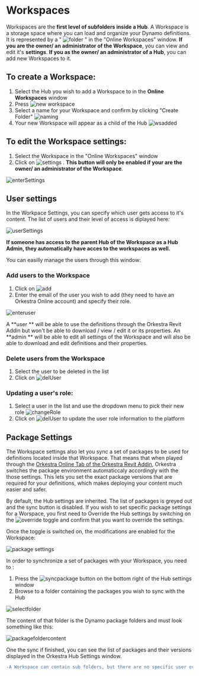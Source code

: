 # Workspaces 
Workspaces are the **first level of subfolders inside a Hub**.
A Workspace is a storage space where you can load and organize your Dynamo definitions. It is represented by a " ![folder](https://datashapes.files.wordpress.com/2020/05/workspace.png?) " in the "Online Workspaces" window.
**If you are the owner/ an administrator of the Workspace**, you can view and edit it's **settings**. **If you as the owner/ an administrator of a Hub**, you can add new Workspaces to it. 

## To create a Workspace:
1. Select the Hub you wish to add a Workspace to in the **Online Workspaces** window
2. Press  ![new workspace](https://datashapes.files.wordpress.com/2020/05/addworkspace.png?)
3. Select a name for your Workspace and confirm by clicking "Create Folder"
![naming](https://datashapes.files.wordpress.com/2020/05/namingws.png?)
4. Your new Workspace will appear as a child of the Hub
![wsadded](https://datashapes.files.wordpress.com/2020/05/wsadded.png?)

## To edit the Workspace settings:
1. Select the Workspace in the "Online Workspaces" window 
2. Click on ![settings](https://datashapes.files.wordpress.com/2020/05/hub-settings.png?) . **This button will only be enabled if your are the owner/ an administrator of the Workspace**.

![enterSettings](https://datashapes.files.wordpress.com/2020/05/enterwssettings.png?)

## User settings

In the Workpace Settings, you can specify which user gets access to it's content. The list of users and their level of access is diplayed here:

![userSettings](https://datashapes.files.wordpress.com/2020/05/wsusers.png?)

**If someone has access to the parent Hub of the Workspace as a Hub Admin, they automatically have acces to the workspaces as well.**

You can easilly manage the users through this window:

### Add users to the Workspace
1. Click on ![add](https://datashapes.files.wordpress.com/2020/05/adduser.png?)
2. Enter the email of the user you wish to add (they need to have an Orkestra Online account) and specify their role.

![enteruser](https://datashapes.files.wordpress.com/2020/05/enteruser.png?)

A **user ** will be able to use the definitions through the Orkestra Revit Addin but won't be able to download / view / edit it or its properties. 
An **admin ** will be able to edit all settings of the Workspace and will also be able to download and edit definitions and their properties.

### Delete users from the Workspace
1. Select the user to be deleted in the list 
2. Click on ![delUser](https://datashapes.files.wordpress.com/2020/05/deluser.png?)

### Updating a user's role:
1. Select a user in the list and use the dropdown menu to pick their new role
![changeRole](https://datashapes.files.wordpress.com/2020/05/changerole.png?)
2. Click on ![delUser](https://datashapes.files.wordpress.com/2020/05/updaterole.png?) to update the user role information to the platform 

## Package Settings

The Workspace settings also let you sync a set of packages to be used for definitions located inside that Workspace. That means that when played through the [Orkestra Online Tab of the Orkestra Revit Addin](https://github.com/MostafaElAyoubi/Orkestra_Online/wiki/Orkestra-Online-Player-Tab), Orkestra switches the package environment automaticcaly accordingly with the those settings. 
This lets you set the exact package versions that are required for your definitions, which makes deploying your content much easier and safer.

By default, the Hub settings are inherited. The list of packages is greyed out and the  sync button is disabled. 
If you wish to set specific package settings for a Worspace, you first need to Override the Hub settings by switching on the ![override](https://datashapes.files.wordpress.com/2020/05/overridehubsettings.png?) toggle and confirm that you want to override the settings.

Once the toggle is switched on, the modifications are enabled for the Workspace:

![package settings](https://datashapes.files.wordpress.com/2020/05/overriden.png?)

In order to synchronize a set of packages with your Workspace, you need to : 
1. Press the ![syncpackage](https://datashapes.files.wordpress.com/2020/05/synpackages-1.png?) button on the bottom right of the Hub settings window
2. Browse to a folder containing the packages you wish to sync with the Hub

![selectfolder](https://datashapes.files.wordpress.com/2020/05/set-package-folder-1.png?)

The content of that folder is the Dynamo package folders and must look something like this:

![packagefoldercontent](https://datashapes.files.wordpress.com/2020/05/packages-1.png?)

One the sync if finished, you can see the list of packages and their versions displayed in the Orkestra Hub Settings window.

```diff
-A Workspace can contain sub folders, but there are no specific user or package setting at their level-
```